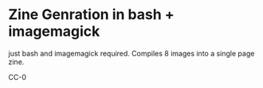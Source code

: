 Zine Genration in bash + imagemagick
====================================

just bash and imagemagick required. 
Compiles 8 images into a single page zine.


CC-0
